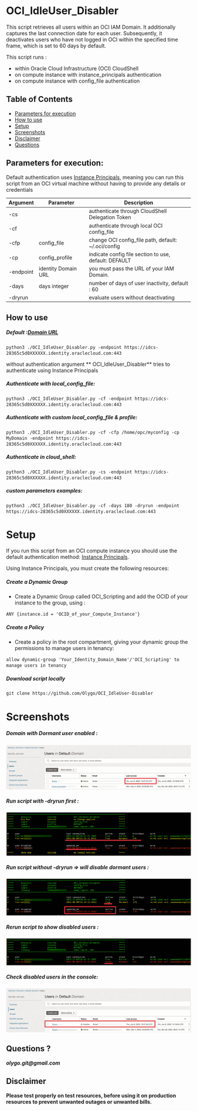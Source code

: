 # OCI_IdleUser_Disabler

This script retrieves all users within an OCI IAM Domain. It additionally captures the last connection date for each user. Subsequently, it deactivates users who have not logged in OCI within the specified time frame, which is set to 60 days by default.

This script runs :

- within Oracle Cloud Infrastructure (OCI) CloudShell
- on compute instance with instance_principals authentication
- on compute instance with config_file authentication

## Table of Contents

- [Parameters for execution](#Parameters-for-execution)
- [How to use](#How-to-use)
- [Setup](#Setup)
- [Screenshots](#Screenshots)
- [Disclaimer](#disclaimer)
- [Questions](#questions)


## Parameters for execution:

Default authentication uses [Instance Principals](https://docs.public.oneportal.content.oci.oraclecloud.com/en-us/iaas/Content/Identity/Tasks/callingservicesfrominstances.htm), meaning you can run this script from an OCI virtual machine without having to provide any details or credentials

| Argument      | Parameter            | Description                                                          |
| -----------   | -------------------- | -------------------------------------------------------------------- |
| -cs           |                      | authenticate through CloudShell Delegation Token                     | 
| -cf           |                      | authenticate through local OCI config_file                           | 
| -cfp          | config_file          | change OCI config_file path, default: ~/.oci/config                  | 
| -cp           | config_profile       | indicate config file section to use, default: DEFAULT                | 
| -endpoint     | identity Domain URL  | you must pass the URL of your IAM Domain.                            | 
| -days         | days integer         | number of days of user inactivity, default : 60                      | 
| -dryrun       |                      | evaluate users without deactivating                                  | 

## How to use
##### Default :[Domain URL](https://docs.oracle.com/en-us/iaas/Content/Identity/domains/to-view-details-of-an-identity-domain.htm)
	
	python3 ./OCI_IdleUser_Disabler.py -endpoint https://idcs-28365c5d0XXXXXX.identity.oraclecloud.com:443

without authentication argument ** OCI_IdleUser_Disabler** tries to authenticate using Instance Principals

##### Authenticate with local_config_file:
	
	python3 ./OCI_IdleUser_Disabler.py -cf -endpoint https://idcs-28365c5d0XXXXXX.identity.oraclecloud.com:443

##### Authenticate with custom local_config_file & profile:
	
	python3 ./OCI_IdleUser_Disabler.py -cf -cfp /home/opc/myconfig -cp MyDomain -endpoint https://idcs-28365c5d0XXXXXX.identity.oraclecloud.com:443

##### Authenticate in cloud_shell:
	
	python3 ./OCI_IdleUser_Disabler.py -cs -endpoint https://idcs-28365c5d0XXXXXX.identity.oraclecloud.com:443

##### custom parameters examples:
	
	python3 ./OCI_IdleUser_Disabler.py -cf -days 180 -dryrun -endpoint https://idcs-28365c5d0XXXXXX.identity.oraclecloud.com:443
	

# Setup

If you run this script from an OCI compute instance you should use the default authentication method: [Instance Principals](https://docs.public.oneportal.content.oci.oraclecloud.com/en-us/iaas/Content/Identity/Tasks/callingservicesfrominstances.htm).

Using Instance Principals, you must create the following resources:

##### Create a Dynamic Group

- Create a Dynamic Group called OCI_Scripting and add the OCID of your instance to the group, using :

```
ANY {instance.id = 'OCID_of_your_Compute_Instance'}
```	

##### Create a Policy

- Create a policy in the root compartment, giving your dynamic group the permissions to manage users in tenancy:

```
allow dynamic-group 'Your_Identity_Domain_Name'/'OCI_Scripting' to manage users in tenancy
```

##### Download script locally

```
git clone https://github.com/Olygo/OCI_IdleUser-Disabler
```

# Screenshots

##### Domain with Dormant user enabled :
![00](./.images/00.png)

##### Run script with -dryrun first :
![01](./.images/01.png)

##### Run script without -dryrun => will disable dormant users :
![02](./.images/02.png)

##### Rerun script to show disabled users :
![03](./.images/03.png)

##### Check disabled users in the console:
![04](./.images/04.png)

## Questions ?
**_olygo.git@gmail.com_**

## Disclaimer
**Please test properly on test resources, before using it on production resources to prevent unwanted outages or unwanted bills.**
